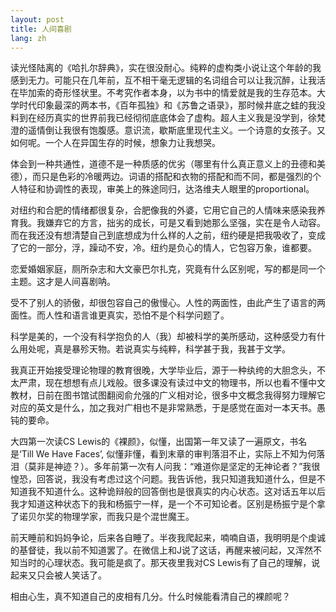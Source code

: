 ```yaml
---
layout: post
title: 人间喜剧
lang: zh
---
```




读光怪陆离的《哈扎尔辞典》，实在很没耐心。纯粹的虚构类小说让这个年龄的我感到无力。可能只在几年前，互不相干毫无逻辑的名词组合可以让我沉醉，让我活在毕加索的奇形怪状里。不考究作者本身，以为书中的情爱就是我的生存范本。大学时代印象最深的两本书，《百年孤独》和《苏鲁之语录》，那时候井底之蛙的我没料到在经历真实的世界前我已经彻彻底底体会了虚构。超人主义我是没学到，徐梵澄的遥情倒让我很有饱腹感。意识流，歇斯底里现代主义。一个诗意的女孩子。又如何呢。一个人在异国生存的时候，想象力让我想哭。

体会到一种共通性，道德不是一种质感的优劣（哪里有什么真正意义上的丑德和美德），而只是色彩的冷暖两边。词语的搭配和衣物的搭配和而不同，都是强烈的个人特征和协调性的表现，审美上的殊途同归，达洛维夫人眼里的proportional。

对纽约和合肥的情绪都很复杂，合肥像我的外婆，它用它自己的人情味来感染我养育我。我嫌弃它的方言，拙劣的成长，可是又看到她那么坚强，实在是令人动容。而在我还没有想清楚自己到底想成为什么样的人之前，纽约硬是把我吸收了，变成了它的一部分，浮，躁动不安，冷。纽约是负心的情人，它包容万象，谁都要。

恋爱婚姻家庭，厕所杂志和大文豪巴尔扎克，究竟有什么区别呢，写的都是同一个主题。这才是人间喜剧呐。

受不了别人的骄傲，却很包容自己的傲慢心。人性的两面性，由此产生了语言的两面性。而人性和语言谁更真实，恐怕不是个科学问题了。

科学是美的，一个没有科学抱负的人（我）却被科学的美所感动，这种感受力有什么用处呢，真是暴殄天物。若说真实与纯粹，科学甚于我，我甚于文学。

我真正开始接受理论物理的教育很晚，大学毕业后，源于一种纨绔的大胆念头，不太严肃，现在想想有点儿戏般。很多课没有读过中文的物理书，所以也看不懂中文教材，日前在图书馆试图翻阅俞允强的广义相对论，很多中文概念我得努力理解它对应的英文是什么，加之我对广相也不是非常熟悉，于是感觉在面对一本天书。愚钝的要命。

大四第一次读CS Lewis的《裸颜》，似懂，出国第一年又读了一遍原文，书名是‘Till We Have Faces’, 似懂非懂，看到末章的审判落泪不止，实际上不知为何落泪（莫非是神迹？）。多年前第一次有人问我：“难道你是坚定的无神论者？”我很惶恐，回答说，我没有考虑过这个问题。我告诉他，我只知道我知道什么，但是不知道我不知道什么。这种诡辩般的回答倒也是很真实的内心状态。这对话五年以后我才知道这种状态下的我和杨振宁一样，是一个不可知论者。区别是杨振宁是个拿了诺贝尔奖的物理学家，而我只是个混世魔王。

前天睡前和妈妈争论，后来各自睡了。半夜我爬起来，喃喃自语，我明明是个虔诚的基督徒，我以前不知道罢了。在微信上和J说了这话，再醒来被问起，又浑然不知当时的心理状态。我可能是疯了。那天夜里我对CS Lewis有了自己的理解，说起来又只会被人笑话了。

相由心生，真不知道自己的皮相有几分。什么时候能看清自己的裸颜呢？
